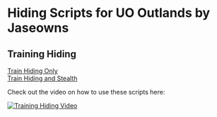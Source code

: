 # Hiding Scripts for UO Outlands by Jaseowns

## Training Hiding
[Train Hiding Only](Train_Hiding_Only.razor)  
[Train Hiding and Stealth](Train_Hiding_And_Stealth.razor)  

Check out the video on how to use these scripts here:

[![Training Hiding Video](https://img.youtube.com/vi/Ch97IWwJvVM/0.jpg)](https://youtu.be/Ch97IWwJvVM)